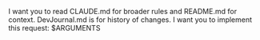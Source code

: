 I want you to read CLAUDE.md for broader rules and README.md for context. DevJournal.md is for history of changes. I want you to implement this request: $ARGUMENTS